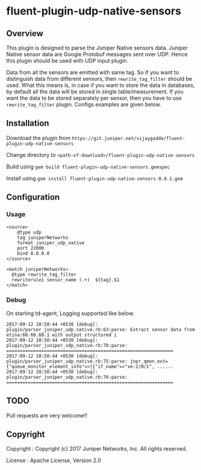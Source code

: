 # fluent-plugin-udp-native-sensors

## Overview

This plugin is designed to parse the Juniper Native sensors data.
Juniper Native sensor data are Google Protobuf messages sent over UDP. Hence this plugin should be used with UDP input plugin.

Data from all the sensors are emitted with same tag. So if you want to distinguish data from different sensors, then `rewrite_tag_filter` should be used.
What this means is, in case if you want to store the data in databases, by default all the data will be stored in single table/measurement.
If you want the data to be stored separately per sensor, then you have to use `rewrite_tag_filter` plugin. Configs examples are given below.

## Installation

Download the plugin from `https://git.juniper.net/vijaygadde/fluent-plugin-udp-native-sensors`

Change directory to `<path-of-download>/fluent-plugin-udp-native-sensors`

Build using `gem build fluent-plugin-udp-native-sensors.gemspec`

Install using `gem install fluent-plugin-udp-native-sensors-0.0.1.gem`


## Configuration

### Usage


```
<source>
    @type udp
    tag juniperNetworks
    format juniper_udp_native
    port 22000
    bind 0.0.0.0
</source>

<match juniperNetworks>
  @type rewrite_tag_filter
  rewriterule1 sensor_name (.+)  ${tag}.$1
</match>
```

### Debug

On starting td-agent, Logging supported like below.

```
2017-09-12 10:50:44 +0530 [debug]: plugin/parser_juniper_udp_native.rb:63:parse: Extract sensor data from etina:60.60.60.1 with output structured i
2017-09-12 10:50:44 +0530 [debug]: plugin/parser_juniper_udp_native.rb:70:parse: ============================================================== 
2017-09-12 10:50:44 +0530 [debug]: plugin/parser_juniper_udp_native.rb:75:parse: jnpr_qmon_ext={"queue_monitor_element_info"=>[{"if_name"=>"xe-2/0/1", ......
2017-09-12 10:50:44 +0530 [debug]: plugin/parser_juniper_udp_native.rb:76:parse: ==============================================================

```

## TODO

Pull requests are very welcome!!

## Copyright

Copyright :  Copyright (c) 2017 Juniper Networks, Inc. All rights reserved.

License   :  Apache License, Version 2.0


